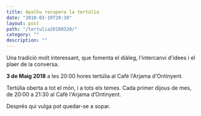 ```yaml
---
title: Apalhu recupera la tertúlia
date: "2018-03-19T20:30"
layout: post
path: "/tertulia20180320/"
category: ""
description: ""
---
```


Una tradició molt interessant, que fomenta el diàleg, l'intercanvi d'idees i el plaer de la conversa.

**3 de Maig 2018** a les 20:00 hores tertúlia al Café l'Arjama d'Ontinyent.

Tertúlia oberta a tot el món, i a tots els temes.
Cada primer dijous de mes, de 20:00 a 21:30 al Café l'Arjama d’Ontinyent.

Després qui vulga pot quedar-se a sopar.
